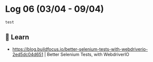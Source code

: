 # Log 06 (03/04 - 09/04)

`test`

## :book: Learn

- https://blog.buildfocus.io/better-selenium-tests-with-webdriverio-2ed5dc04d651 | Better Selenium Tests, with WebdriverIO
